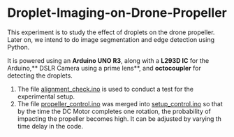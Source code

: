 # Droplet-Imaging-on-Drone-Propeller

This experiment is to study the effect of droplets on the drone propeller. Later on, we intend to do image segmentation and edge detection using Python. 

It is powered using an **Arduino UNO R3**, along with a **L293D IC** for the Arduino,** DSLR Camera using a prime lens**, and **octocoupler** for detecting the droplets. 

   1) The file [alignment_check.ino](https://github.com/abhiraaam/Droplet-Imaging-on-Drone-Propeller/blob/main/alignment_check.ino) is used to conduct a test for the       experimental setup.
   2) The file [propeller_control.ino](https://github.com/abhiraaam/Droplet-Imaging-on-Drone-Propeller/blob/main/propeller_control.ino) was merged into                     [setup_control.ino](https://github.com/abhiraaam/Droplet-Imaging-on-Drone-Propeller/blob/main/setup_control.ino) so that by the time the DC Motor completes one       rotation, the probability of impacting the propeller becomes high. It can be adjusted by varying th time delay in the code. 
